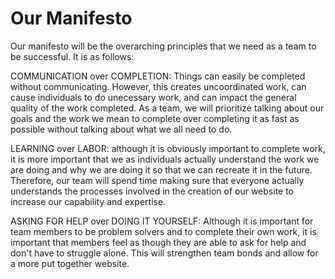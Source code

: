 # Our Manifesto

Our manifesto will be the overarching principles that we need as a team to be successful. It is as follows:

COMMUNICATION over COMPLETION: Things can easily be completed without communicating. However, this creates uncoordinated work, can cause individuals to do unecessary work, and can impact the general quality of the work completed. As a team, we will prioritize talking about our goals and the work we mean to complete over completing it as fast as possible without talking about what we all need to do.

LEARNING over LABOR: although it is obviously important to complete work, it is more important that we as individuals actually understand the work we are doing and why we are doing it so that we can recreate it in the future. Therefore, our team will spend time making sure that everyone actually understands the processes involved in the creation of our website to increase our capability and expertise.

ASKING FOR HELP over DOING IT YOURSELF: Although it is important for team members to be problem solvers and to complete their own work, it is important that members feel as though they are able to ask for help and don't have to struggle alone. This will strengthen team bonds and allow for a more put together website.